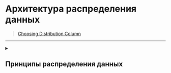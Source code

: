 # Архитектура распределения данных
> [Choosing Distribution Column](https://docs.citusdata.com/en/stable/sharding/data_modeling.html#choosing-distribution-column)
------------------------
<details>
  <summary><H2>Принципы распределения данных</H2></summary>
  
  Существуют следующие основные принципы распределения данных при построении баз данных приложения.
  
  <H3>Multi-Tenant Apps</H3>
  <p>
    Расположение всех релевантных данных под одним <b>tenant_id</b>. 
    Связь всех данных в обязательном порядке по ключу шардирования tenant_id.
    Т.е. по сути сведение множества однотипных баз данных заказчиков в одну базу с шардированием их по железу на базе tenant_id.
    Проблема <b>общих данных</b> решается технологией <a href="https://docs.citusdata.com/en/stable/develop/reference_ddl.html#reference-tables">Reference Tables</a>
  </p>
  
  <H3>Real-Time Apps</H3>
  <p>
    Цель подхода - обеспечение <b>мультипроцессинга</b> по максимальному количеству нод с макисмально равномерным рапределением.
    Сбор данных осуществляет координатор, с соотвествующими накладными расходами.
    Как и при рапараллеливании запросов, проблема целесообразности при данной конкретной нагрузке и сопоставимости затрат на сведение результатов с объемом обрабатываемых данных.
    Утверждается, что итоговая эффективность почти прямо пропорциональна количеству участвующих в обработке запроса нод.
  </p>
  <p>
    Ключом шардирования выбирается поле с наивысшей кардинальностью, используемое в:
  <ul>
    <li>группировках</li>
    <li>объединениях</li>
  </ul>
  </p>
  <p>
    Типовые ключи - пользователь, хост, устройство. Опять же предлагается не мучаться попытками разделения таблиц, содержащих измерения. а сделать из них то же самое <a href="https://docs.citusdata.com/en/stable/develop/reference_ddl.html#reference-tables">Reference Tables</a>
  </p>
  <p>
  Для примера - аналитические <a href="https://docs.citusdata.com/en/stable/use_cases/realtime_analytics.html#real-time-dashboards">Real-Time Dashboards</a>
  </p>
  
  <H3>Timeseries Data</H3>
</details>
